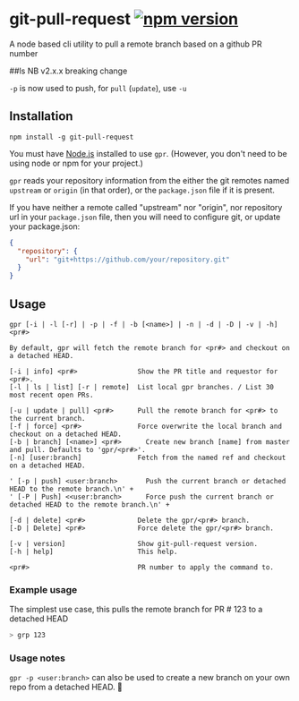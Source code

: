 # git-pull-request [![npm version](https://badge.fury.io/js/git-pull-request.svg)](https://badge.fury.io/js/git-pull-request)

A node based cli utility to pull a remote branch based on a github PR number

##ls  NB v2.x.x breaking change

`-p` is now used to push, for `pull` (`update`), use `-u`

## Installation

`npm install -g git-pull-request`

You must have [Node.js](https://nodejs.org) installed to use `gpr`.
(However, you don't need to be using node or npm for your project.)

`gpr` reads your repository information from the either the git remotes named `upstream` or `origin` (in that order),
or the `package.json` file if it is present.

If you have neither a remote called "upstream" nor "origin", nor repository url in your `package.json` file,
then you will need to configure git, or update your package.json:


```json
{
  "repository": {
    "url": "git+https://github.com/your/repository.git"
  }
}
```

## Usage

```
gpr [-i | -l [-r] | -p | -f | -b [<name>] | -n | -d | -D | -v | -h] <pr#>

By default, gpr will fetch the remote branch for <pr#> and checkout on a detached HEAD.

[-i | info] <pr#>               Show the PR title and requestor for <pr#>.
[-l | ls | list] [-r | remote]  List local gpr branches. / List 30 most recent open PRs.

[-u | update | pull] <pr#>      Pull the remote branch for <pr#> to the current branch.
[-f | force] <pr#>              Force overwrite the local branch and checkout on a detached HEAD.
[-b | branch] [<name>] <pr#>      Create new branch [name] from master and pull. Defaults to 'gpr/<pr#>'.
[-n] [user:branch]              Fetch from the named ref and checkout on a detached HEAD.

' [-p | push] <user:branch>       Push the current branch or detached HEAD to the remote branch.\n' +
' [-P | Push] <<user:branch>      Force push the current branch or detached HEAD to the remote branch.\n' +

[-d | delete] <pr#>             Delete the gpr/<pr#> branch.
[-D | Delete] <pr#>             Force delete the gpr/<pr#> branch.

[-v | version]                  Show git-pull-request version.
[-h | help]                     This help.

<pr#>                           PR number to apply the command to.
 ```

### Example usage

The simplest use case, this pulls the remote branch for PR # 123 to a detached HEAD

```sh
> grp 123

```

### Usage notes

`gpr -p <user:branch>` can also be used to create a new branch on your own repo from a detached HEAD. :tada:
